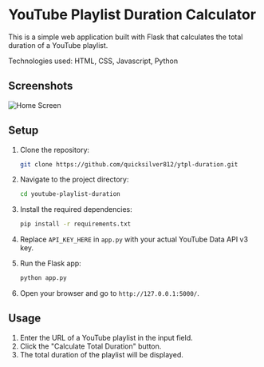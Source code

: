 # YouTube Playlist Duration Calculator

This is a simple web application built with Flask that calculates the total duration of a YouTube playlist.

Technologies used: HTML, CSS, Javascript, Python

## Screenshots

![Home Screen](screenshots/homescreen2.png)

## Setup

1. Clone the repository:

    ```bash
    git clone https://github.com/quicksilver812/ytpl-duration.git
    ```

2. Navigate to the project directory:

    ```bash
    cd youtube-playlist-duration
    ```

3. Install the required dependencies:

    ```bash
    pip install -r requirements.txt
    ```

4. Replace `API_KEY_HERE` in `app.py` with your actual YouTube Data API v3 key.

5. Run the Flask app:

    ```bash
    python app.py
    ```

6. Open your browser and go to `http://127.0.0.1:5000/`.

## Usage

1. Enter the URL of a YouTube playlist in the input field.
2. Click the "Calculate Total Duration" button.
3. The total duration of the playlist will be displayed.

